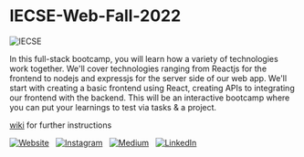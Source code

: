 # IECSE-Web-Fall-2022
![IECSE](https://user-images.githubusercontent.com/74554892/156922118-85204d93-0579-45b9-ac00-d49fe09c6272.PNG)

In this full-stack bootcamp, you will learn how a variety of technologies work together. We'll cover technologies ranging from Reactjs for the frontend to nodejs and expressjs for the server side of our web app. We'll start with creating a basic frontend using React, creating APIs to integrating our frontend with the backend. This will be an interactive bootcamp where you can put your learnings to test via tasks & a project.

[wiki](https://github.com/Prajnaprabhu3/IECSE-Web-Fall-2022/wiki) for further instructions




[![Website](https://img.shields.io/badge/IECSE_Website-5237B5?style=for-the-badge&logo=About.IECSE&logoColor=white)](https://iecsemanipal.com/) &nbsp;
[![Instagram](https://img.shields.io/badge/iecsemanipal-%23E4405F.svg?style=for-the-badge&logo=Instagram&logoColor=white)](https://www.instagram.com/iecsemanipal/) &nbsp;
[![Medium](https://img.shields.io/badge/Medium-12100E?style=for-the-badge&logo=medium&logoColor=white)](https://medium.com/iecse-hashtag/latest) &nbsp;
[![LinkedIn](https://img.shields.io/badge/linkedin-%230077B5.svg?style=for-the-badge&logo=linkedin&logoColor=white)](https://www.linkedin.com/company/ie-cse-manipal/) &nbsp;
